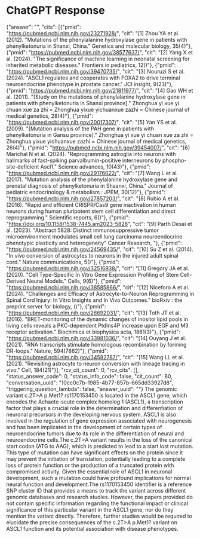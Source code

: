 # ChatGPT Response

{"answer": "", "cits": [{"pmid": "https://pubmed.ncbi.nlm.nih.gov/23271928/", "cit": "[1] Zhou YA et al. (2012). \"Mutations of the phenylalanine hydroxylase gene in patients with phenylketonuria in Shanxi, China.\" Genetics and molecular biology, 35(4)"}, {"pmid": "https://pubmed.ncbi.nlm.nih.gov/38577637/", "cit": "[2] Yang X et al. (2024). \"The significance of machine learning in neonatal screening for inherited metabolic diseases.\" Frontiers in pediatrics, 12()"}, {"pmid": "https://pubmed.ncbi.nlm.nih.gov/39470735/", "cit": "[3] Nouruzi S et al. (2024). \"ASCL1 regulates and cooperates with FOXA2 to drive terminal neuroendocrine phenotype in prostate cancer.\" JCI insight, 9(23)"}, {"pmid": "https://pubmed.ncbi.nlm.nih.gov/21811977/", "cit": "[4] Gao WH et al. (2011). \"[Study on the mutations of phenylalanine hydroxylase gene in patients with phenylketonuria in Shanxi province].\" Zhonghua yi xue yi chuan xue za zhi = Zhonghua yixue yichuanxue zazhi = Chinese journal of medical genetics, 28(4)"}, {"pmid": "https://pubmed.ncbi.nlm.nih.gov/20017307/", "cit": "[5] Yan YS et al. (2009). \"[Mutation analysis of the PAH gene in patients with phenylketonuria in Gansu province].\" Zhonghua yi xue yi chuan xue za zhi = Zhonghua yixue yichuanxue zazhi = Chinese journal of medical genetics, 26(4)"}, {"pmid": "https://pubmed.ncbi.nlm.nih.gov/39454007/", "cit": "[6] Marichal N et al. (2024). \"Reprogramming astroglia into neurons with hallmarks of fast-spiking parvalbumin-positive interneurons by phospho-site-deficient Ascl1.\" Science advances, 10(43)"}, {"pmid": "https://pubmed.ncbi.nlm.nih.gov/29176022/", "cit": "[7] Wang L et al. (2017). \"Mutation analysis of the phenylalanine hydroxylase gene and prenatal diagnosis of phenylketonuria in Shaanxi, China.\" Journal of pediatric endocrinology & metabolism : JPEM, 30(12)"}, {"pmid": "https://pubmed.ncbi.nlm.nih.gov/27857203/", "cit": "[8] Rubio A et al. (2016). \"Rapid and efficient CRISPR/Cas9 gene inactivation in human neurons during human pluripotent stem cell differentiation and direct reprogramming.\" Scientific reports, 6()"}, {"pmid": "https://doi.org/10.1158/1538-7445.am2023-5828", "cit": "[9] Parth Desai et al. (2023). \"Abstract 5828: Distinct immunosuppressive tumor microenvironment modulates small cell lung carcinoma neuroendocrine phenotypic plasticity and heterogeneity\" Cancer Research, "}, {"pmid": "https://pubmed.ncbi.nlm.nih.gov/24569435/", "cit": "[10] Su Z et al. (2014). \"In vivo conversion of astrocytes to neurons in the injured adult spinal cord.\" Nature communications, 5()"}, {"pmid": "https://pubmed.ncbi.nlm.nih.gov/32516938/", "cit": "[11] Gregory JA et al. (2020). \"Cell Type-Specific In Vitro Gene Expression Profiling of Stem Cell-Derived Neural Models.\" Cells, 9(6)"}, {"pmid": "https://pubmed.ncbi.nlm.nih.gov/38585866/", "cit": "[12] Niceforo A et al. (2024). \"Challenges and Efficacy of Astrocyte-to-Neuron Reprogramming in Spinal Cord Injury: In Vitro Insights and In Vivo Outcomes.\" bioRxiv : the preprint server for biology, ()"}, {"pmid": "https://pubmed.ncbi.nlm.nih.gov/26692031/", "cit": "[13] Toth JT et al. (2016). \"BRET-monitoring of the dynamic changes of inositol lipid pools in living cells reveals a PKC-dependent PtdIns4P increase upon EGF and M3 receptor activation.\" Biochimica et biophysica acta, 1861(3)"}, {"pmid": "https://pubmed.ncbi.nlm.nih.gov/33981036/", "cit": "[14] Ouyang J et al. (2021). \"RNA transcripts stimulate homologous recombination by forming DR-loops.\" Nature, 594(7862)"}, {"pmid": "https://pubmed.ncbi.nlm.nih.gov/34582787/", "cit": "[15] Wang LL et al. (2021). \"Revisiting astrocyte to neuron conversion with lineage tracing in vivo.\" Cell, 184(21)"}], "rcv_cit_count": 0, "rcv_cits": [], "status_answer_code": 0, "status_info_code": false, "cit_count": 80, "conversation_uuid": "10cc0c7b-1985-4b77-857b-665dd33927d8", "triggering_question_lambda": false, "answer_uuid": ""}
The genomic variant c.2T>A p.Met1? rs1170153450 is located in the ASCL1 gene, which encodes the Achaete-scute complex homolog 1 (ASCL1), a transcription factor that plays a crucial role in the determination and differentiation of neuronal precursors in the developing nervous system. ASCL1 is also involved in the regulation of gene expression associated with neurogenesis and has been implicated in the development of certain types of neuroendocrine tumors due to its role in the differentiation of neural and neuroendocrine cells.The c.2T>A variant results in the loss of the canonical start codon (ATG to AAG), which is predicted to lead to a start lost mutation. This type of mutation can have significant effects on the protein since it may prevent the initiation of translation, potentially leading to a complete loss of protein function or the production of a truncated protein with compromised activity. Given the essential role of ASCL1 in neuronal development, such a mutation could have profound implications for normal neural function and development.The rs1170153450 identifier is a reference SNP cluster ID that provides a means to track the variant across different genomic databases and research studies. However, the papers provided do not contain specific information regarding the functional impact or clinical significance of this particular variant in the ASCL1 gene, nor do they mention the variant directly. Therefore, further studies would be required to elucidate the precise consequences of the c.2T>A p.Met1? variant on ASCL1 function and its potential association with disease phenotypes.